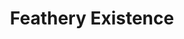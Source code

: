 ---
pid: llp574
title: Feathery Existence
location_transcription: Anywhere
coordinates: "[-75.186918441456, 39.932440237921]"
zipcode: 
gen_neighborhood: 
neighborhood: 
outside_phl: 
age: '13'
age_range: 13-19
instagram: 
image_file_name: llp_574.jpg
proposal_transcription: The smallest things have a good impact - Feathery Existence
topic: Animals,Environment
topic_summary: 0, 0
type: 2D,Garden,Mural,Sculpture Statue
keywords_other: 
credit: 
image_labels: 
twitter: 
facebook: 
permalink: "/monuments/llp574/"
layout: item-page
---